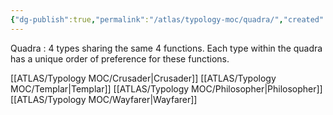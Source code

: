 ```yaml
---
{"dg-publish":true,"permalink":"/atlas/typology-moc/quadra/","created":"2023-01-06T10:07:05.312+01:00","updated":"2023-04-08T01:01:47.739+02:00"}
---
```



Quadra : 4 types sharing the same 4 functions. Each type within the quadra has a unique order of preference for these functions. 

[[ATLAS/Typology MOC/Crusader\|Crusader]]
[[ATLAS/Typology MOC/Templar\|Templar]]
[[ATLAS/Typology MOC/Philosopher\|Philosopher]]
[[ATLAS/Typology MOC/Wayfarer\|Wayfarer]]
